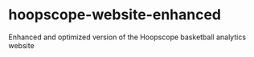 # hoopscope-website-enhanced
Enhanced and optimized version of the Hoopscope basketball analytics website
